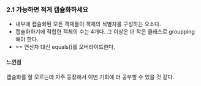 ### 2.1 가능하면 적게 캡슐화하세요 
* 내부에 캡슐화된 모든 객체들이 객체의 식별자를 구성하는 요소다. 
* 캡슐화하기에 적합한 객체의 수는 4개다. 그 이상은 더 작은 클래스로 groupping해야 한다.
* == 연산자 대신 equals()를 오버라이드한다.

#### 느낀점 <br />
캡슐화를 잘 모르는데 자주 등장해서 이번 기회에 더 공부할 수 있을 것 같다.

